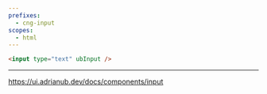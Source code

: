 ```yaml
---
prefixes:
  - cng-input
scopes:
  - html
---
```


```html
<input type="text" ubInput />
```

---

https://ui.adrianub.dev/docs/components/input
